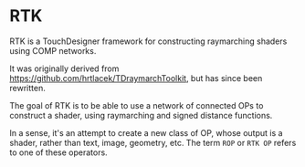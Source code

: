 # RTK
RTK is a TouchDesigner framework for constructing raymarching shaders using COMP networks.

It was originally derived from https://github.com/hrtlacek/TDraymarchToolkit, but has since been rewritten.

The goal of RTK is to be able to use a network of connected OPs to construct a shader, using raymarching and signed distance functions.

In a sense, it's an attempt to create a new class of OP, whose output is a shader, rather than text, image, geometry, etc.
The term `ROP` or `RTK OP` refers to one of these operators.
